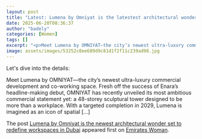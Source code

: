```yaml
---
layout: post
title: "Latest: Lumena by Omniyat is the latestest architectural wonder set to redefine workspaces in Dubai"
date: 2025-06-20T08:36:37
author: "badely"
categories: [Women]
tags: []
excerpt: "<p>Meet Lumena by OMNIYAT—the city’s newest ultra-luxury commercial development and co-working space. Fresh off the success of Enara’s headline-making"
image: assets/images/53252c0ee689d9c81d1f2f11c239ad98.jpg
---
```


Let's dive into the details: <p>Meet Lumena by OMNIYAT—the city’s newest ultra-luxury commercial development and co-working space. Fresh off the success of Enara’s headline-making debut, OMNIYAT has recently unveiled its most ambitious commercial statement yet: a 48-storey sculptural tower designed to be more than a workplace. With a targeted completion in 2029, Lumena is imagined as an icon of spatial [&#8230;]</p>
<p>The post <a href="https://emirateswoman.com/lumena-by-omniyat-is-the-newest-architectural-wonder-set-to-redefine-workspaces-in-dubai/" rel="nofollow">Lumena by Omniyat is the newest architectural wonder set to redefine workspaces in Dubai</a> appeared first on <a href="https://emirateswoman.com" rel="nofollow">Emirates Woman</a>.</p>

